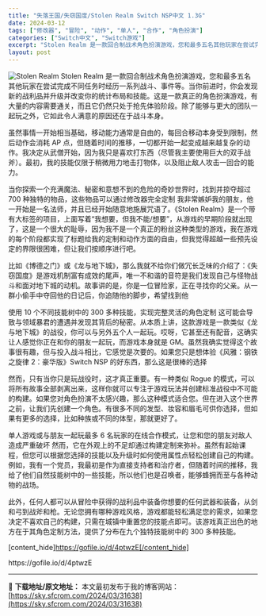 ```yaml
---
title: "失落王国/失窃国度/Stolen Realm Switch NSP中文 1.3G"
date: 2024-03-12
tags: ["修改器", "冒险", "动作", "单人", "合作", "角色扮演"]
categories: ["Switch中文", "Switch游戏"]
excerpt: "Stolen Realm 是一款回合制战术角色扮演游戏，您和最多五名其他玩家在尝试完成不同任务时经历一系列战斗、事件等。当你前进时，你会发现新的战利品并升级并改变你的统计布局和技能。这是一款真正的角色扮演游戏，有大量的内容需要通关，而且它仍然只处于抢先体验阶段。除了能够与更大的团队一起玩之外，它如此&hellip;"
layout: post
---
```


<img class="aligncenter" src="https://sky.sfcrom.com/wp-content/uploads/2024/03/20240329101513-aca59.jpeg" alt="Stolen Realm" />
Stolen Realm 是一款回合制战术角色扮演游戏，您和最多五名其他玩家在尝试完成不同任务时经历一系列战斗、事件等。当你前进时，你会发现新的战利品并升级并改变你的统计布局和技能。这是一款真正的角色扮演游戏，有大量的内容需要通关，而且它仍然只处于抢先体验阶段。除了能够与更大的团队一起玩之外，它如此令人满意的原因还在于战斗本身。

虽然事情一开始相当基础，移动能力通常是自由的，每回合移动本身受到限制，然后动作会消耗 AP 点，但随着时间的推移，一切都开始一起变成越来越复杂的动作。我决定从武僧开始，因为我只是喜欢打东西（尽管我主要使用巨大的双手战斧）。最初，我的技能仅限于稍微用力地击打物体，以及阻止敌人攻击一回合的能力。

当你探索一个充满魔法、秘密和意想不到的危险的奇妙世界时，找到并掠夺超过 700 种独特的物品，这些物品可以通过修改器完全定制
我非常嫉妒我的朋友，他一开始是一名法师，并且已经开始随意地施展咒语了。《Stolen Realm》是一个带有大标签的项目，上面写着“我想要，但我不能/想要”，从游戏的早期阶段就出现了，这是一个很大的耻辱，因为我不是一个真正的粉丝这种类型的游戏，我在游戏的每个阶段都实现了标题给我的定制和动作方面的自由，但我觉得超越一些预先设定的界限很困难，但让我们按顺序进行吧。

比如《博德之门》或《龙与地下城》，那么我就不给你们做冗长乏味的介绍了：《失窃国度》是游戏机制富有成效的尾声，唯一不和谐的音符是我们发现自己与怪物战斗和面对地下城的动机。故事讲的是，你是一位冒险家，正在寻找你的父亲。从一群小偷手中夺回他的日记后，你追随他的脚步，希望找到他

使用 10 个不同技能树中的 300 多种技能，实现完整灵活的角色定制
这可能会导致与领域暴君的遭遇并发现其背后的秘密。从本质上讲，这款游戏是一款类似《龙与地下城》的战役，你可以与另外五个人一起玩。哎呀，它甚至还有配音，这确实让人感觉你正在和你的朋友一起玩，而游戏本身就是 GM。虽然我确实觉得这个故事很有趣，但与投入战斗相比，它感觉是次要的。如果您只是想体验《风雅：钢铁之旋律 2：豪华版》Switch NSP 的好东西，那么这是很棒的选择

然而，只有当你只是玩战役时，这才真正重要。有一种类似 Rogue 的模式，可以将所有故事全部剥离出来，这样你就可以专注于游戏玩法并创建标准战役中不可能的构建。如果您对角色扮演不太感兴趣，那么这种模式适合您。但在进入这个世界之前，让我们先创建一个角色。有很多不同的发型、妆容和眉毛可供你选择，但如果有更多的选择，比如种族或不同的体型，那就更好了。

单人游戏或与朋友一起玩最多 6 名玩家的在线合作模式，让您和您的朋友对敌人造成严重破坏
然而，它在外观上的不足却通过构建定制来弥补。虽然有起始课程，但您可以根据您选择的技能以及升级时如何使用属性点轻松创建自己的构建。例如，我有一个党员，我最初是作为直接支持者和治疗者，但随着时间的推移，我给了他们自然技能树中的一些技能，所以他们也是召唤者，能够蜂拥而至与各种动物的战场。

此外，任何人都可以从冒险中获得的战利品中装备你想要的任何武器和装备，从剑和弓到战斧和枪。无论您拥有哪种游戏风格，游戏都能轻松满足您的需求，如果您决定不喜欢自己的构建，只需在城镇中重置您的技能点即可。该游戏真正出色的地方在于其角色定制方法，提供了分布在九个独特技能树中的 300 多种技能。

[content_hide]https://gofile.io/d/4ptwzE[/content_hide]

<!--wechatfans start-->https://gofile.io/d/4ptwzE<!--wechatfans end-->

---
📖 **下载地址/原文地址：** 本文最初发布于我的博客网站：[https://sky.sfcrom.com/2024/03/31638](https://sky.sfcrom.com/2024/03/31638)
